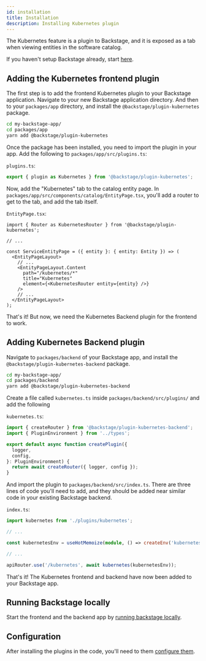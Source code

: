 ```yaml
---
id: installation
title: Installation
description: Installing Kubernetes plugin
---
```


The Kubernetes feature is a plugin to Backstage, and it is exposed as a tab when
viewing entities in the software catalog.

If you haven't setup Backstage already, start
[here](../../getting-started/index.md).

## Adding the Kubernetes frontend plugin

The first step is to add the frontend Kubernetes plugin to your Backstage
application. Navigate to your new Backstage application directory. And then to
your `packages/app` directory, and install the `@backstage/plugin-kubernetes`
package.

```bash
cd my-backstage-app/
cd packages/app
yarn add @backstage/plugin-kubernetes
```

Once the package has been installed, you need to import the plugin in your app.
Add the following to `packages/app/src/plugins.ts`:

`plugins.ts`:

```typescript
export { plugin as Kubernetes } from '@backstage/plugin-kubernetes';
```

Now, add the "Kubernetes" tab to the catalog entity page. In
`packages/app/src/components/catalog/EntityPage.tsx`, you'll add a router to get
to the tab, and add the tab itself.

`EntityPage.tsx`:

```tsx
import { Router as KubernetesRouter } from '@backstage/plugin-kubernetes';

// ...

const ServiceEntityPage = ({ entity }: { entity: Entity }) => (
  <EntityPageLayout>
    // ...
    <EntityPageLayout.Content
      path="/kubernetes/*"
      title="Kubernetes"
      element={<KubernetesRouter entity={entity} />}
    />
    // ...
  </EntityPageLayout>
);
```

That's it! But now, we need the Kubernetes Backend plugin for the frontend to
work.

## Adding Kubernetes Backend plugin

Navigate to `packages/backend` of your Backstage app, and install the
`@backstage/plugin-kubernetes-backend` package.

```bash
cd my-backstage-app/
cd packages/backend
yarn add @backstage/plugin-kubernetes-backend
```

Create a file called `kubernetes.ts` inside `packages/backend/src/plugins/` and
add the following

`kubernetes.ts`:

```typescript
import { createRouter } from '@backstage/plugin-kubernetes-backend';
import { PluginEnvironment } from '../types';

export default async function createPlugin({
  logger,
  config,
}: PluginEnvironment) {
  return await createRouter({ logger, config });
}
```

And import the plugin to `packages/backend/src/index.ts`. There are three lines
of code you'll need to add, and they should be added near similar code in your
existing Backstage backend.

`index.ts`:

```typescript
import kubernetes from './plugins/kubernetes';

// ...

const kubernetesEnv = useHotMemoize(module, () => createEnv('kubernetes'));

// ...

apiRouter.use('/kubernetes', await kubernetes(kubernetesEnv));
```

That's it! The Kubernetes frontend and backend have now been added to your
Backstage app.

## Running Backstage locally

Start the frontend and the backend app by
[running backstage locally](../../getting-started/running-backstage-locally.md).

## Configuration

After installing the plugins in the code, you'll need to them
[configure them](configuration.md).
